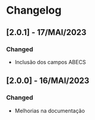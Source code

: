 # Changelog

## [2.0.1] - 17/MAI/2023
### Changed
- Inclusão dos campos ABECS

## [2.0.0] - 16/MAI/2023
### Changed
- Melhorias na documentação
